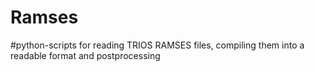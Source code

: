 # Ramses
#python-scripts for reading TRIOS RAMSES files, compiling them into a readable format and postprocessing
